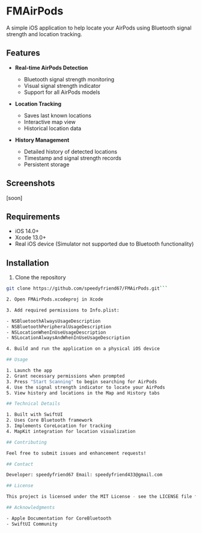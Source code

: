 # FMAirPods

A simple iOS application to help locate your AirPods using Bluetooth signal strength and location tracking.

## Features

- **Real-time AirPods Detection**
  - Bluetooth signal strength monitoring
  - Visual signal strength indicator
  - Support for all AirPods models

- **Location Tracking**
  - Saves last known locations
  - Interactive map view
  - Historical location data

- **History Management**
  - Detailed history of detected locations
  - Timestamp and signal strength records
  - Persistent storage

## Screenshots

[soon]

## Requirements

- iOS 14.0+
- Xcode 13.0+
- Real iOS device (Simulator not supported due to Bluetooth functionality)

## Installation

1. Clone the repository
```bash
git clone https://github.com/speedyfriend67/FMAirPods.git```

2. Open FMAirPods.xcodeproj in Xcode

3. Add required permissions to Info.plist:

- NSBluetoothAlwaysUsageDescription
- NSBluetoothPeripheralUsageDescription
- NSLocationWhenInUseUsageDescription
- NSLocationAlwaysAndWhenInUseUsageDescription

4. Build and run the application on a physical iOS device

## Usage

1. Launch the app
2. Grant necessary permissions when prompted
3. Press "Start Scanning" to begin searching for AirPods
4. Use the signal strength indicator to locate your AirPods
5. View history and locations in the Map and History tabs

## Technical Details

1. Built with SwiftUI
2. Uses Core Bluetooth framework
3. Implements CoreLocation for tracking
4. MapKit integration for location visualization

## Contributing

Feel free to submit issues and enhancement requests!

## Contact

Developer: speedyfriend67 Email: speedyfriend433@gmail.com

## License

This project is licensed under the MIT License - see the LICENSE file for details.

## Acknowledgments

- Apple Documentation for CoreBluetooth
- SwiftUI Community
